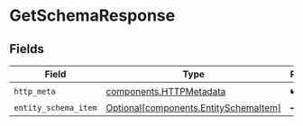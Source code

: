 # GetSchemaResponse


## Fields

| Field                                                                                | Type                                                                                 | Required                                                                             | Description                                                                          |
| ------------------------------------------------------------------------------------ | ------------------------------------------------------------------------------------ | ------------------------------------------------------------------------------------ | ------------------------------------------------------------------------------------ |
| `http_meta`                                                                          | [components.HTTPMetadata](../../models/components/httpmetadata.md)                   | :heavy_check_mark:                                                                   | N/A                                                                                  |
| `entity_schema_item`                                                                 | [Optional[components.EntitySchemaItem]](../../models/components/entityschemaitem.md) | :heavy_minus_sign:                                                                   | Success                                                                              |